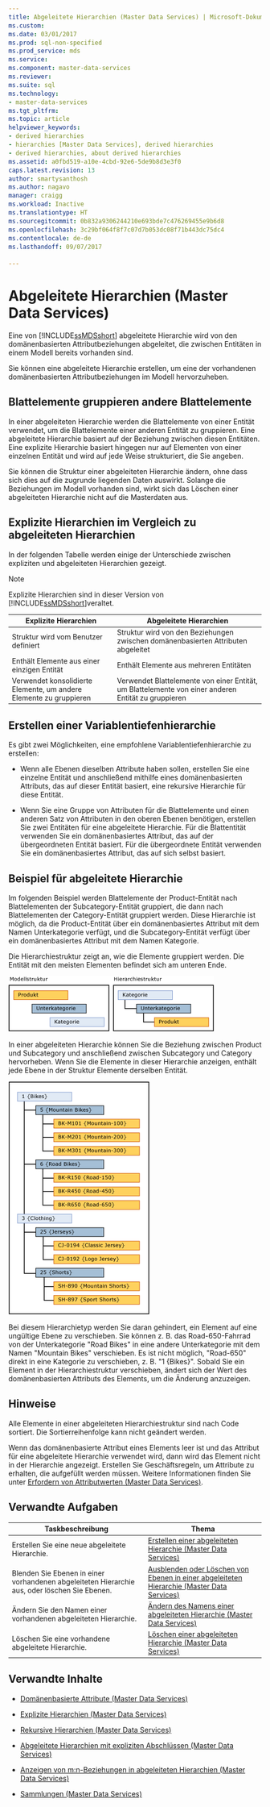 ```yaml
---
title: Abgeleitete Hierarchien (Master Data Services) | Microsoft-Dokumentation
ms.custom: 
ms.date: 03/01/2017
ms.prod: sql-non-specified
ms.prod_service: mds
ms.service: 
ms.component: master-data-services
ms.reviewer: 
ms.suite: sql
ms.technology:
- master-data-services
ms.tgt_pltfrm: 
ms.topic: article
helpviewer_keywords:
- derived hierarchies
- hierarchies [Master Data Services], derived hierarchies
- derived hierarchies, about derived hierarchies
ms.assetid: a0fbd519-a10e-4cbd-92e6-5de9b8d3e3f0
caps.latest.revision: 13
author: smartysanthosh
ms.author: nagavo
manager: craigg
ms.workload: Inactive
ms.translationtype: HT
ms.sourcegitcommit: 0b832a9306244210e693bde7c476269455e9b6d8
ms.openlocfilehash: 3c29bf064f8f7c07d7b053dc08f71b443dc75dc4
ms.contentlocale: de-de
ms.lasthandoff: 09/07/2017

---
```

# <a name="derived-hierarchies-master-data-services"></a>Abgeleitete Hierarchien (Master Data Services)
  Eine von [!INCLUDE[ssMDSshort](../includes/ssmdsshort-md.md)] abgeleitete Hierarchie wird von den domänenbasierten Attributbeziehungen abgeleitet, die zwischen Entitäten in einem Modell bereits vorhanden sind.  
  
 Sie können eine abgeleitete Hierarchie erstellen, um eine der vorhandenen domänenbasierten Attributbeziehungen im Modell hervorzuheben.  
  
## <a name="leaf-members-group-other-leaf-members"></a>Blattelemente gruppieren andere Blattelemente  
 In einer abgeleiteten Hierarchie werden die Blattelemente von einer Entität verwendet, um die Blattelemente einer anderen Entität zu gruppieren. Eine abgeleitete Hierarchie basiert auf der Beziehung zwischen diesen Entitäten. Eine explizite Hierarchie basiert hingegen nur auf Elementen von einer einzelnen Entität und wird auf jede Weise strukturiert, die Sie angeben.  
  
 Sie können die Struktur einer abgeleiteten Hierarchie ändern, ohne dass sich dies auf die zugrunde liegenden Daten auswirkt. Solange die Beziehungen im Modell vorhanden sind, wirkt sich das Löschen einer abgeleiteten Hierarchie nicht auf die Masterdaten aus.  
  
## <a name="explicit-hierarchies-versus-derived-hierarchies"></a>Explizite Hierarchien im Vergleich zu abgeleiteten Hierarchien  
 In der folgenden Tabelle werden einige der Unterschiede zwischen expliziten und abgeleiteten Hierarchien gezeigt.  
  
> [!NOTE]  
>  Explizite Hierarchien sind in dieser Version von [!INCLUDE[ssMDSshort](../includes/ssmdsshort-md.md)]veraltet.  
  
|Explizite Hierarchien|Abgeleitete Hierarchien|  
|--------------------------|-------------------------|  
|Struktur wird vom Benutzer definiert|Struktur wird von den Beziehungen zwischen domänenbasierten Attributen abgeleitet|  
|Enthält Elemente aus einer einzigen Entität|Enthält Elemente aus mehreren Entitäten|  
|Verwendet konsolidierte Elemente, um andere Elemente zu gruppieren|Verwendet Blattelemente von einer Entität, um Blattelemente von einer anderen Entität zu gruppieren|  
  
## <a name="creating-a-variable-depth-hierarchy"></a>Erstellen einer Variablentiefenhierarchie  
 Es gibt zwei Möglichkeiten, eine empfohlene Variablentiefenhierarchie zu erstellen:  
  
-   Wenn alle Ebenen dieselben Attribute haben sollen, erstellen Sie eine einzelne Entität und anschließend mithilfe eines domänenbasierten Attributs, das auf dieser Entität basiert, eine rekursive Hierarchie für diese Entität.  
  
-   Wenn Sie eine Gruppe von Attributen für die Blattelemente und einen anderen Satz von Attributen in den oberen Ebenen benötigen, erstellen Sie zwei Entitäten für eine abgeleitete Hierarchie. Für die Blattentität verwenden Sie ein domänenbasiertes Attribut, das auf der übergeordneten Entität basiert. Für die übergeordnete Entität verwenden Sie ein domänenbasiertes Attribut, das auf sich selbst basiert.  
  
## <a name="derived-hierarchy-example"></a>Beispiel für abgeleitete Hierarchie  
 Im folgenden Beispiel werden Blattelemente der Product-Entität nach Blattelementen der Subcategory-Entität gruppiert, die dann nach Blattelementen der Category-Entität gruppiert werden. Diese Hierarchie ist möglich, da die Product-Entität über ein domänenbasiertes Attribut mit dem Namen Unterkategorie verfügt, und die Subcategory-Entität verfügt über ein domänenbasiertes Attribut mit dem Namen Kategorie.  
  
 Die Hierarchiestruktur zeigt an, wie die Elemente gruppiert werden. Die Entität mit den meisten Elementen befindet sich am unteren Ende.  
  
 ![Von Modellstruktur abgeleitete Hierarchie](../master-data-services/media/mds-conc-derived-hierarchy-structure.gif "Hierarchy Derived from Model Structure")  
  
 In einer abgeleiteten Hierarchie können Sie die Beziehung zwischen Product und Subcategory und anschließend zwischen Subcategory und Category hervorheben. Wenn Sie die Elemente in dieser Hierarchie anzeigen, enthält jede Ebene in der Struktur Elemente derselben Entität.  
  
 ![Beispiel für eine von Mountainbike abgeleitete Hierarchie](../master-data-services/media/mds-conc-derived-hierarchy-example.gif "Mountain Bike Derived Hierarchy Example")  
  
 Bei diesem Hierarchietyp werden Sie daran gehindert, ein Element auf eine ungültige Ebene zu verschieben. Sie können z. B. das Road-650-Fahrrad von der Unterkategorie "Road Bikes" in eine andere Unterkategorie mit dem Namen "Mountain Bikes" verschieben. Es ist nicht möglich, "Road-650" direkt in eine Kategorie zu verschieben, z. B. "1 {Bikes}". Sobald Sie ein Element in der Hierarchiestruktur verschieben, ändert sich der Wert des domänenbasierten Attributs des Elements, um die Änderung anzuzeigen.  
  
## <a name="notes"></a>Hinweise  
 Alle Elemente in einer abgeleiteten Hierarchiestruktur sind nach Code sortiert. Die Sortierreihenfolge kann nicht geändert werden.  
  
 Wenn das domänenbasierte Attribut eines Elements leer ist und das Attribut für eine abgeleitete Hierarchie verwendet wird, dann wird das Element nicht in der Hierarchie angezeigt. Erstellen Sie Geschäftsregeln, um Attribute zu erhalten, die aufgefüllt werden müssen. Weitere Informationen finden Sie unter [Erfordern von Attributwerten &#40;Master Data Services&#41;](../master-data-services/require-attribute-values-master-data-services.md).  
  
## <a name="related-tasks"></a>Verwandte Aufgaben  
  
|Taskbeschreibung|Thema|  
|----------------------|-----------|  
|Erstellen Sie eine neue abgeleitete Hierarchie.|[Erstellen einer abgeleiteten Hierarchie &#40;Master Data Services&#41;](../master-data-services/create-a-derived-hierarchy-master-data-services.md)|  
|Blenden Sie Ebenen in einer vorhandenen abgeleiteten Hierarchie aus, oder löschen Sie Ebenen.|[Ausblenden oder Löschen von Ebenen in einer abgeleiteten Hierarchie &#40;Master Data Services&#41;](../master-data-services/hide-or-delete-levels-in-a-derived-hierarchy-master-data-services.md)|  
|Ändern Sie den Namen einer vorhandenen abgeleiteten Hierarchie.|[Ändern des Namens einer abgeleiteten Hierarchie &#40;Master Data Services&#41;](../master-data-services/change-a-derived-hierarchy-name-master-data-services.md)|  
|Löschen Sie eine vorhandene abgeleitete Hierarchie.|[Löschen einer abgeleiteten Hierarchie &#40;Master Data Services&#41;](../master-data-services/delete-a-derived-hierarchy-master-data-services.md)|  
  
## <a name="related-content"></a>Verwandte Inhalte  
  
-   [Domänenbasierte Attribute &#40;Master Data Services&#41;](../master-data-services/domain-based-attributes-master-data-services.md)  
  
-   [Explizite Hierarchien &#40;Master Data Services&#41;](../master-data-services/explicit-hierarchies-master-data-services.md)  
  
-   [Rekursive Hierarchien &#40;Master Data Services&#41;](../master-data-services/recursive-hierarchies-master-data-services.md)  
  
-   [Abgeleitete Hierarchien mit expliziten Abschlüssen &#40;Master Data Services&#41;](../master-data-services/derived-hierarchies-with-explicit-caps-master-data-services.md)  
  
-   [Anzeigen von m:n-Beziehungen in abgeleiteten Hierarchien &#40;Master Data Services&#41;](../master-data-services/show-many-to-many-relationships-in-derived-hierarchies-master-data-services.md)  
  
-   [Sammlungen &#40;Master Data Services&#41;](../master-data-services/collections-master-data-services.md)  
  
  


